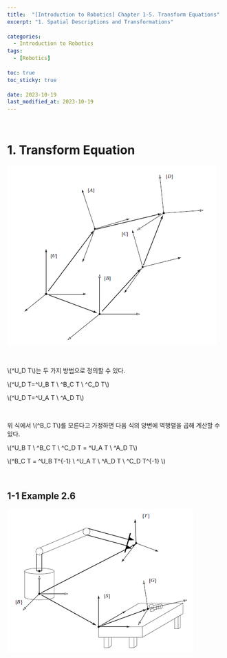 ```yaml
---
title:  "[Introduction to Robotics] Chapter 1-5. Transform Equations"
excerpt: "1. Spatial Descriptions and Transformations"

categories:
  - Introduction to Robotics
tags:
  - [Robotics]

toc: true
toc_sticky: true
 
date: 2023-10-19
last_modified_at: 2023-10-19
---
```


&nbsp;

# 1. Transform Equation
![image](/assets/images/IR_Figure2.14.png)

&nbsp;

\\(^U_D T\\)는 두 가지 방법으로 정의할 수 있다.

\\(^U_D T=^U_B T \ ^B_C T \ ^C_D T\\)

\\(^U_D T=^U_A T \ ^A_D T\\)

&nbsp;

위 식에서 \\(^B_C T\\)를 모른다고 가정하면 다음 식의 양변에 역행렬을 곱해 계산할 수 있다.

\\(^U_B T \ ^B_C T \ ^C_D T = ^U_A T \ ^A_D T\\)

\\(^B_C T = ^U_B T^{-1} \ ^U_A T \ ^A_D T \ ^C_D T^{-1} \\)

&nbsp;

## 1-1 Example 2.6
![image](/assets/images/IR_Figure2.16.png)

&nbsp;

